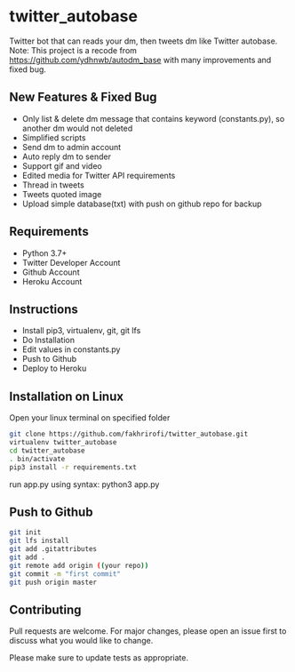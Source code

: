 # twitter_autobase
Twitter bot that can reads your dm, then tweets dm like Twitter autobase.<br>
Note: This project is a recode from https://github.com/ydhnwb/autodm_base with many improvements and fixed bug.

## New Features & Fixed Bug
- Only list & delete dm message that contains keyword (constants.py), so another dm would not deleted
- Simplified scripts
- Send dm to admin account
- Auto reply dm to sender
- Support gif and video
- Edited media for Twitter API requirements
- Thread in tweets
- Tweets quoted image
- Upload simple database(txt) with push on github repo for backup

## Requirements
- Python 3.7+
- Twitter Developer Account
- Github Account
- Heroku Account

## Instructions
- Install pip3, virtualenv, git, git lfs
- Do Installation
- Edit values in constants.py
- Push to Github
- Deploy to Heroku

## Installation on Linux
Open your linux terminal on specified folder<br>
```bash
git clone https://github.com/fakhrirofi/twitter_autobase.git
virtualenv twitter_autobase
cd twitter_autobase
. bin/activate
pip3 install -r requirements.txt
```
run app.py using syntax: python3 app.py

## Push to Github
```bash
git init
git lfs install
git add .gitattributes
git add .
git remote add origin ((your repo))
git commit -m "first commit"
git push origin master
```

## Contributing
Pull requests are welcome. For major changes, please open an issue first to discuss what you would like to change.

Please make sure to update tests as appropriate.

